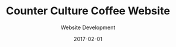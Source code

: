 ---
title: Counter Culture Coffee Website
subtitle: Website Development
layout: default
modal-id: 7
date: 2017-02-01
img: cccmain.PNG
thumbnail: CccmainThumb.png
alt: ccc main website
project-date: 2017
employer: Counter Culture Coffee
category: Web Development
description: This project entailed assuming complete front-end development work in the launch of a new website on the Woocommerce platform for Counter Culture Coffee. This project consisted of developing, testing, migrating data, and ensuring all endpoint connects to the ERP functioned well. <br/>During my time at Counter Culture I worked with many teams to improve, test, modify, and add new functionality to the website and ERP. This included creating several plugins to achieve goals, improve reporting, and increase user satisfaction of the e-commerce platform.  


---